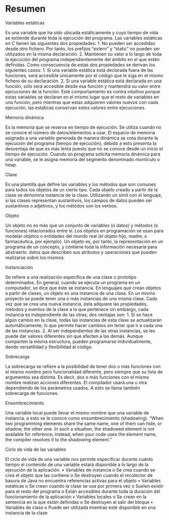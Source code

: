 # Resumen

Variables estáticas

Es una variable que ha sido ubicada estáticamente y cuyo tiempo de vida se extiende durante toda la ejecución del programa.
Las variables estáticas en C tienen las siguientes dos propiedades:
	1.	No pueden ser accedidas desde otro fichero. Por tanto, los prefijos “extern” y “static” no pueden ser utilizados en la misma declaración.
	2.	Mantienen su valor a lo largo de toda la ejecución del programa independientemente del ámbito en el que estén   definidas.
  Como consecuencia de estas dos propiedades se derivan los siguientes casos:
    1.	Si una variable estática está declarada fuera de las funciones, será accesible únicamente por el código que le siga      en el mismo fichero de su declaración.
    2.	Si una variable estática está declarada en una función, sólo será accesible desde esa función y mantendrá su valor       entre ejecuciones de la función.
  Este comportamiento es contra intuitivo porque estas variables se declaran en el mismo lugar que el resto de variables en    una función, pero mientras que estas adquieren valores nuevos con cada ejecución, las estáticas conservan estos valores      entre ejecuciones.

Memoria dinámica

  Es la memoria que se reserva en tiempo de ejecución. Se utiliza cuando no se conoce el número de datos/elementos a usar, El   espacio de memoria asignado a una variable generada de manera dinámica se crea durante la ejecución del programa (tiempo de   ejecución), debido a esto presenta la desventaja de que es más lenta puesto que no se conoce desde un inicio el tiempo de    ejecución. Cuando un programa solicita memoria dinámica para una variable, se le asigna memoria del segmento denominado      montículo o heap.

Clase

  Es una plantilla que define las variables y los métodos que son comunes para todos los objetos de un cierto tipo. Cada       objeto creado a partir de la clase se denomina instancia de la clase. Utilizando un símil con el lenguaje, si las clases     representan sustantivos, los campos de datos pueden ser sustantivos o adjetivos, y los métodos son los verbos.

Objeto

  Un objeto no es más que un conjunto de variables (o datos) y métodos (o funciones) relacionados entre sí. Los objetos en     programación se usan para modelar objetos o entidades del mundo real (el objeto hijo, madre, o farmacéutica, por ejemplo).   Un objeto es, por tanto, la representación en un programa de un concepto, y contiene toda la información necesaria para      abstraerlo: datos que describen sus atributos y operaciones que pueden realizarse sobre los mismos.

Instanciación

  Se refiere a una realización específica de una clase o prototipo determinados. En general, cuando se ejecuta un programa en   un computador, se dice que éste se instancia. En lenguajes que crean objetos a partir de clases, un objeto es una instancia   de una clase. 
  En un mismo proyecto se puede tener una o más instancias de una misma clase. Cada vez que se crea una nueva instancia, ésta   adquiere las propiedades, métodos y eventos de la clase a la que pertenece sin embargo, cada instancia es independiente de   las otras; dos ventajas son:
    1.	Si se hace algún cambio en la clase, todas las instancias de esta clase se actualizarán automáticamente; lo que          permite hacer cambios sin tener que ir a cada una de las instancias.
    2.	Al ser independientes de las otras instancias, se les puede dar valores diferentes sin que afecten a las demás.       Aunque comparten la misma estructura, pueden programarse individualmente, dando versatilidad y flexibilidad al código.

Sobrecarga

  La sobrecarga se refiere a la posibilidad de tener dos o más funciones con el mismo nombre pero funcionalidad diferente,     pero siempre que su lista de argumentos sea distinta. Es decir, dos o más funciones con el mismo nombre realizan acciones    diferentes. El compilador usará una u otra dependiendo de los parámetros usados. A esto se llama también sobrecarga de       funciones. 

Ensombrecimiento

  Una variable local puede llevar el mismo nombre que una variable de instancia, a esto se le conoce como ensombrecimiento     (shadowing).
  “When two programming elements share the same name, one of them can hide, or shadow, the other one. In such a situation,     the shadowed element is not available for reference; instead, when your code uses the element name, the compiler resolves   it to the shadowing element.”

Ciclo de vida de las variables

  El ciclo de vida de una variable nos permite especificar durante cuánto tiempo el contenido de una variable estará            disponible a lo largo de la ejecución de la aplicación.
    •	Variables de instancia
        o	Se crea cuando se crea el objeto que las contiene
        o	Se destruyen cuando el recolector de basura de Java no encuentra referencias activas para el objeto
    •	Variables estáticas
        o	Se crean cuando la clase se usa por primera vez
        o	Suelen existir para el resto del programa
        o	Están accesibles durante toda la duración del funcionamiento de la aplicación
    •	Variables locales
        o	Se crean en la sentencia en la que están definidas
        o	Se destruyen al salir del bloque
    •	Variables de clase
        o	Puede ser utilizada mientras esté disponible en una instancia de la clase

